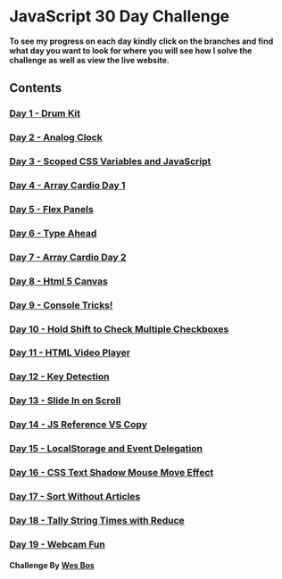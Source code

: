# JavaScript 30 Day Challenge

**To see my progress on each day kindly click on the branches and find what day
you want to look for where you will see how I solve the challenge as well as
view the live website.**

## Contents

### [Day 1 - Drum Kit](https://github.com/Karllouise-code/javascript-30/tree/day1)

### [Day 2 - Analog Clock](https://github.com/Karllouise-code/javascript-30/tree/day2)

### [Day 3 - Scoped CSS Variables and JavaScript](https://github.com/Karllouise-code/javascript-30/tree/day3)

### [Day 4 - Array Cardio Day 1](https://github.com/Karllouise-code/javascript-30/tree/day4)

### [Day 5 - Flex Panels](https://github.com/Karllouise-code/javascript-30/tree/day5)

### [Day 6 - Type Ahead](https://github.com/Karllouise-code/javascript-30/tree/day6)

### [Day 7 - Array Cardio Day 2](https://github.com/Karllouise-code/javascript-30/tree/day7)

### [Day 8 - Html 5 Canvas](https://github.com/Karllouise-code/javascript-30/tree/day8)

### [Day 9 - Console Tricks!](https://github.com/Karllouise-code/javascript-30/tree/day9)

### [Day 10 - Hold Shift to Check Multiple Checkboxes](https://github.com/Karllouise-code/javascript-30/tree/day10)

### [Day 11 - HTML Video Player](https://github.com/Karllouise-code/javascript-30/tree/day11)

### [Day 12 - Key Detection](https://github.com/Karllouise-code/javascript-30/tree/day12)

### [Day 13 - Slide In on Scroll](https://github.com/Karllouise-code/javascript-30/tree/day13)

### [Day 14 - JS Reference VS Copy](https://github.com/Karllouise-code/javascript-30/tree/day14)

### [Day 15 - LocalStorage and Event Delegation](https://github.com/Karllouise-code/javascript-30/tree/day15)

### [Day 16 - CSS Text Shadow Mouse Move Effect](https://github.com/Karllouise-code/javascript-30/tree/day16)

### [Day 17 - Sort Without Articles](https://github.com/Karllouise-code/javascript-30/tree/day17)

### [Day 18 - Tally String Times with Reduce](https://github.com/Karllouise-code/javascript-30/tree/day18)

### [Day 19 - Webcam Fun](https://github.com/Karllouise-code/javascript-30/tree/day19)

#### Challenge By [Wes Bos](https://javascript30.com/)
